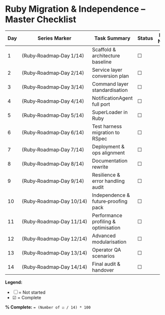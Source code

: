 # Ruby Migration & Independence – Master Checklist

| Day | Series Marker | Task Summary | Status | Push Notes |
|-----|---------------|--------------|--------|------------|
| 1   | (Ruby‑Roadmap‑Day 1/14)  | Scaffold & architecture baseline | ☐ | |
| 2   | (Ruby‑Roadmap‑Day 2/14)  | Service layer conversion plan | ☐ | |
| 3   | (Ruby‑Roadmap‑Day 3/14)  | Command layer standardisation | ☐ | |
| 4   | (Ruby‑Roadmap‑Day 4/14)  | NotificationAgent full port | ☐ | |
| 5   | (Ruby‑Roadmap‑Day 5/14)  | SuperLoader in Ruby | ☐ | |
| 6   | (Ruby‑Roadmap‑Day 6/14)  | Test harness migration to RSpec | ☐ | |
| 7   | (Ruby‑Roadmap‑Day 7/14)  | Deployment & ops alignment | ☐ | |
| 8   | (Ruby‑Roadmap‑Day 8/14)  | Documentation rewrite | ☐ | |
| 9   | (Ruby‑Roadmap‑Day 9/14)  | Resilience & error handling audit | ☐ | |
| 10  | (Ruby‑Roadmap‑Day 10/14) | Independence & future‑proofing pack | ☐ | |
| 11  | (Ruby‑Roadmap‑Day 11/14) | Performance profiling & optimisation | ☐ | |
| 12  | (Ruby‑Roadmap‑Day 12/14) | Advanced modularisation | ☐ | |
| 13  | (Ruby‑Roadmap‑Day 13/14) | Operator QA scenarios | ☐ | |
| 14  | (Ruby‑Roadmap‑Day 14/14) | Final audit & handover | ☐ | |

**Legend:**
- ☐ = Not started
- ☑ = Complete

**% Complete:** `= (Number of ☑ / 14) * 100`
